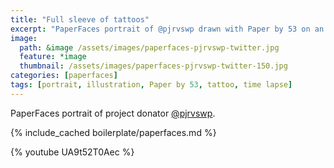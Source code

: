 ```yaml
---
title: "Full sleeve of tattoos"
excerpt: "PaperFaces portrait of @pjrvswp drawn with Paper by 53 on an iPad."
image: 
  path: &image /assets/images/paperfaces-pjrvswp-twitter.jpg 
  feature: *image
  thumbnail: /assets/images/paperfaces-pjrvswp-twitter-150.jpg
categories: [paperfaces]
tags: [portrait, illustration, Paper by 53, tattoo, time lapse]
---
```


PaperFaces portrait of project donator [@pjrvswp](https://twitter.com/pjrvswp).

{% include_cached boilerplate/paperfaces.md %}

{% youtube UA9t52T0Aec %}
